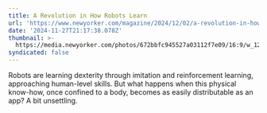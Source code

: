 ```yaml
---
title: A Revolution in How Robots Learn
url: 'https://www.newyorker.com/magazine/2024/12/02/a-revolution-in-how-robots-learn'
date: '2024-11-27T21:17:38.078Z'
thumbnail: >-
  https://media.newyorker.com/photos/672bbfc945527a03112f7e09/16:9/w_1280,c_limit/r45251.jpg
syndicated: false
---
```

Robots are learning dexterity through imitation and reinforcement learning, approaching human-level skills. But what happens when this physical know-how, once confined to a body, becomes as easily distributable as an app?  A bit unsettling.
